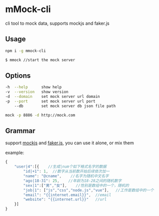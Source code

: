 # mMock-cli
cli tool to mock data, supports mockjs and faker.js

## Usage

```bash
npm i -g mmock-cli

$ mmock //start the mock server
```

## Options

```bash
-h  --help      show help
-v  --version   show version
-d  --domain    set mock server url domain
-p  --port      set mock server url port
    --db        set mock server db json file path

mock -p 8886 -d http://mock.com
```

## Grammar

support [mockjs](http://mockjs.com/examples.html "mockjs") and [faker.js](https://github.com/marak/Faker.js/ "faker"), you can use it alone, or mix them

example:

```javascript
{
    "user|4":[{    //生成|num个如下格式名字的数据
        "id|+1": 1,  //数字从当前数开始后续依次加一
        "name": "@cname",    //名字为随机中文名字
        "ago|18-31": 25,    //年龄为18-28之间的随机数字
        "sex|1":["男","女"],    //性别是数组中的一个，随机的
        "job|1": ["js","css","node.js","vue"],   //工作是数组中的一个
        "email": "{{internet.email}}",  //email
        "website": "{{internet.url}}"   //url
    }]
}
```
